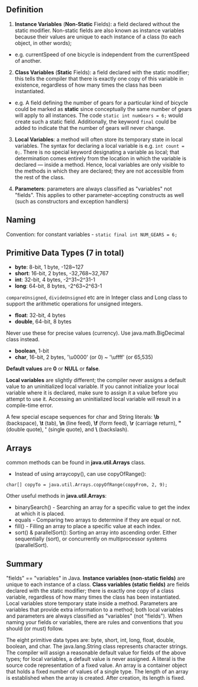 ## Definition

1. **Instance Variables** (**Non-Static** Fields): a field declared without the 
static modifier. Non-static fields are also known as instance variables because 
their values are unique to each instance of a class (to each object, in other words); 
- e.g. currentSpeed of one bicycle is independent from the currentSpeed of another.

2. **Class Variables** (**Static** Fields): a field declared with the static modifier; 
this tells the compiler that there is exactly one copy of this variable in 
existence, regardless of how many times the class has been instantiated. 
- e.g. A field defining the number of gears for a particular kind of bicycle 
could be marked as **static** since conceptually the same number of gears will 
apply to all instances. The code ```static int numGears = 6;``` would create such 
a static field. Additionally, the keyword ```final``` could be added to indicate 
that the number of gears will never change.

3. **Local Variables**: a method will often store its temporary state in local 
variables. The syntax for declaring a local variable is e.g. ```int count = 0;```. 
There is no special keyword designating a variable as local; that determination 
comes entirely from the location in which the variable is declared — inside a method.
Hence, local variables are only visible to the methods in which they are declared; 
they are not accessible from the rest of the class.

4. **Parameters**: parameters are always classified as "variables" not "fields". 
This applies to other parameter-accepting constructs as well (such as constructors 
and exception handlers)

## Naming
Convention: for constant variables - ```static final int NUM_GEARS = 6;```

## Primitive Data Types (7 in total)
- **byte**: 8-bit, 1 byte, -128~127
- **short**: 16-bit, 2 bytes, -32,768~32,767
- **int**: 32-bit, 4 bytes, -2^31~2^31-1
- **long**: 64-bit, 8 bytes, -2^63~2^63-1

```compareUnsigned```, ```divideUnsigned``` etc are in Integer class and Long 
class to support the arithmetic operations for unsigned integers.

- **float**: 32-bit, 4 bytes
- **double**, 64-bit, 8 bytes

Never use these for precise values (currency). Use java.math.BigDecimal class instead.

- **boolean**, 1-bit
- **char**, 16-bit, 2 bytes, '\u0000' (or 0) ~ '\uffff' (or 65,535)

**Default values** are **0** or **NULL** or **false**.

**Local variables** are slightly different; the compiler never assigns a default value to an uninitialized local variable. If you cannot initialize your local variable where it is declared, make sure to assign it a value before you attempt to use it. Accessing an uninitialized local variable will result in a compile-time error.

A few special escape sequences for char and String literals: **\b** (backspace), **\t** (tab), **\n** (line feed), **\f** (form feed), **\r** (carriage return), **\"** (double quote), **\'** (single quote), and **\\** (backslash).

## Arrays
common methods can be found in **java.util.Arrays** class.

- Instead of using arraycopy(), can use copyOfRange():

```char[] copyTo = java.util.Arrays.copyOfRange(copyFrom, 2, 9);```

Other useful methods in **java.util.Arrays**:
- binarySearch() - Searching an array for a specific value to get the index at which it is placed.
- equals - Comparing two arrays to determine if they are equal or not.
- fill() - Filling an array to place a specific value at each index.
- sort() & parallelSort(): Sorting an array into ascending order. Either sequentially (sort), or concurrently on multiprocessor systems (parallelSort).


## Summary
"fields" == "variables" in Java. **Instance variables (non-static fields)** are unique to each instance of a class. **Class variables (static fields)** are fields declared with the static modifier; there is exactly one copy of a class variable, regardless of how many times the class has been instantiated. Local variables store temporary state inside a method. Parameters are variables that provide extra information to a method; both local variables and parameters are always classified as "variables" (not "fields"). When naming your fields or variables, there are rules and conventions that you should (or must) follow.

The eight primitive data types are: byte, short, int, long, float, double, boolean, and char. The java.lang.String class represents character strings. The compiler will assign a reasonable default value for fields of the above types; for local variables, a default value is never assigned. A literal is the source code representation of a fixed value. An array is a container object that holds a fixed number of values of a single type. The length of an array is established when the array is created. After creation, its length is fixed.
